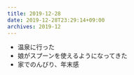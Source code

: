 ```yaml
---
title: 2019-12-28
date: 2019-12-28T23:29:14+09:00
archives: 2019-12
---
```


- 温泉に行った
- 娘がスプーンを使えるようになってきた
- 家でのんびり、年末感
